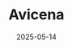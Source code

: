 ---  
layout: startup_page  
title: "Avicena"  
id: "avicena.tech"  
permalink: "/avicenaavicena.tech05142025/"  
website: "https://avicena.tech"  
funding_round: "Series B"  
funding_amount: "$65M"  
investors: "Tiger Global, Maverick Silicon, Prosperity7 Ventures, Venture Tech Alliance, SK hynix, Cerberus Capital Management, Hitachi Ventures, Lam Research"  
about: "Avicena is developing LightBundle, a next-generation optical interconnect architecture for AI/ML, HPC, sensors, 5G wireless, and aerospace applications. Their microLED-based technology offers high bandwidth density and low latency, enabling system designers to disaggregate functions and increase system throughput. This technology is a key building block in the evolution of networking and computing, reducing energy impact."  
markets: "AI, Semiconductors, HPC, Aerospace"  
hq: "Sunnyvale, California, United States"  
founded_year: "2019"  
linkedin: "https://www.linkedin.com/company/avicena-tech"  
twitter: "https://twitter.com/AvicenaTech"  
instagram: ""  
facebook: ""  
crunchbase: "https://www.crunchbase.com/organization/avicena-tech"  
pitchbook: "https://pitchbook.com/profiles/company/399150-37"  

date_display: "14-May-2025"  
date: "2025-05-14"

# SEO Optimization  
meta_title: "Avicena - Series B Funding ($65M)"  
meta_description: "Avicena, Avicena is developing LightBundle, a next-generation optical interconnect architecture for AI/ML, HPC, sensors, 5G wireless, and aerospace application..."  
meta_keywords: "Avicena, AI, Semiconductors, HPC, Aerospace, Series B funding"  
canonical_url: "https://startup.projectstartups.com/avicenaavicena.tech05142025/"  
---